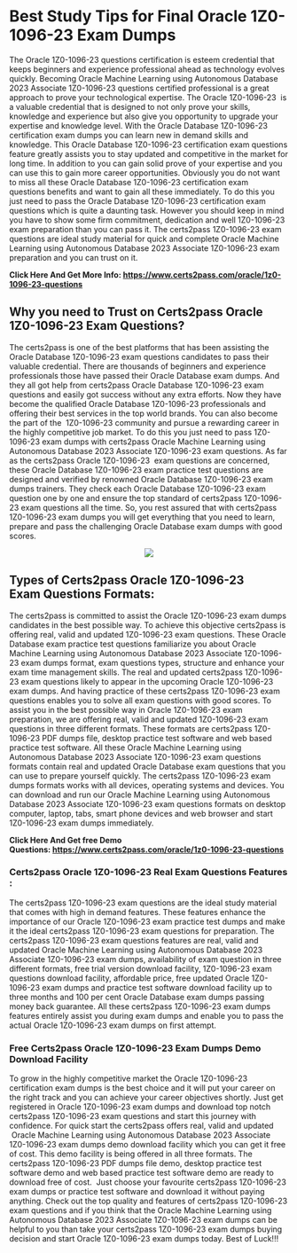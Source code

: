 <h1><strong>Best Study Tips for Final Oracle 1Z0-1096-23 Exam Dumps</strong></h1>

<p>The Oracle 1Z0-1096-23 questions certification is esteem credential that keeps beginners and experience professional ahead as technology evolves quickly. Becoming Oracle Machine Learning using Autonomous Database 2023 Associate 1Z0-1096-23 questions certified professional is a great approach to prove your technological expertise. The Oracle 1Z0-1096-23  is a valuable credential that is designed to not only prove your skills, knowledge and experience but also give you opportunity to upgrade your expertise and knowledge level. With the Oracle Database 1Z0-1096-23 certification exam dumps you can learn new in demand skills and knowledge. This Oracle Database 1Z0-1096-23 certification exam questions feature greatly assists you to stay updated and competitive in the market for long time. In addition to you can gain solid prove of your expertise and you can use this to gain more career opportunities. Obviously you do not want to miss all these Oracle Database 1Z0-1096-23 certification exam questions benefits and want to gain all these immediately. To do this you just need to pass the Oracle Database 1Z0-1096-23 certification exam questions which is quite a daunting task. However you should keep in mind you have to show some firm commitment, dedication and well 1Z0-1096-23 exam preparation than you can pass it. The certs2pass 1Z0-1096-23 exam questions are ideal study material for quick and complete Oracle Machine Learning using Autonomous Database 2023 Associate 1Z0-1096-23 exam preparation and you can trust on it.</p>

<p><strong>Click Here And Get More Info: <a href="https://www.certs2pass.com/oracle/1z0-1096-23-questions">https://www.certs2pass.com/oracle/1z0-1096-23-questions</a></strong></p>

<h2><strong>Why you need to Trust on Certs2pass Oracle 1Z0-1096-23 Exam Questions?</strong></h2>

<p>The certs2pass is one of the best platforms that has been assisting the Oracle Database 1Z0-1096-23 exam questions candidates to pass their valuable credential. There are thousands of beginners and experience professionals those have passed their Oracle Database exam dumps. And they all got help from certs2pass Oracle Database 1Z0-1096-23 exam questions and easily got success without any extra efforts. Now they have become the qualified Oracle Database 1Z0-1096-23 professionals and offering their best services in the top world brands. You can also become the part of the  1Z0-1096-23 community and pursue a rewarding career in the highly competitive job market. To do this you just need to pass 1Z0-1096-23 exam dumps with certs2pass Oracle Machine Learning using Autonomous Database 2023 Associate 1Z0-1096-23 exam questions. As far as the certs2pass Oracle 1Z0-1096-23  exam questions are concerned, these Oracle Database 1Z0-1096-23 exam practice test questions are designed and verified by renowned Oracle Database 1Z0-1096-23 exam dumps trainers. They check each Oracle Database 1Z0-1096-23 exam question one by one and ensure the top standard of certs2pass 1Z0-1096-23 exam questions all the time. So, you rest assured that with certs2pass 1Z0-1096-23 exam dumps you will get everything that you need to learn, prepare and pass the challenging Oracle Database exam dumps with good scores.</p>

<p style="text-align: center;"><img src="https://i.ibb.co/KqxymRr/161103-143.jpg" /></p>

<h2><strong>Types of Certs2pass Oracle 1Z0-1096-23 Exam Questions Formats:</strong></h2>

<p>The certs2pass is committed to assist the Oracle 1Z0-1096-23 exam dumps candidates in the best possible way. To achieve this objective certs2pass is offering real, valid and updated 1Z0-1096-23 exam questions. These Oracle Database exam practice test questions familiarize you about Oracle Machine Learning using Autonomous Database 2023 Associate 1Z0-1096-23 exam dumps format, exam questions types, structure and enhance your exam time management skills. The real and updated certs2pass 1Z0-1096-23 exam questions likely to appear in the upcoming Oracle 1Z0-1096-23 exam dumps. And having practice of these certs2pass 1Z0-1096-23 exam questions enables you to solve all exam questions with good scores. To assist you in the best possible way in Oracle 1Z0-1096-23 exam preparation, we are offering real, valid and updated 1Z0-1096-23 exam questions in three different formats. These formats are certs2pass 1Z0-1096-23 PDF dumps file, desktop practice test software and web based practice test software. All these Oracle Machine Learning using Autonomous Database 2023 Associate 1Z0-1096-23 exam questions formats contain real and updated Oracle Database exam questions that you can use to prepare yourself quickly. The certs2pass 1Z0-1096-23 exam dumps formats works with all devices, operating systems and devices. You can download and run our Oracle Machine Learning using Autonomous Database 2023 Associate 1Z0-1096-23 exam questions formats on desktop computer, laptop, tabs, smart phone devices and web browser and start 1Z0-1096-23 exam dumps immediately.</p>

<p><strong>Click Here And Get free Demo Questions: <a href="https://www.certs2pass.com/oracle/1z0-1096-23-questions">https://www.certs2pass.com/oracle/1z0-1096-23-questions</a></strong></p>

<h3><strong>Certs2pass Oracle 1Z0-1096-23 Real Exam Questions Features :</strong></h3>

<p>The certs2pass 1Z0-1096-23 exam questions are the ideal study material that comes with high in demand features. These features enhance the importance of our Oracle 1Z0-1096-23 exam practice test dumps and make it the ideal certs2pass 1Z0-1096-23 exam questions for preparation. The certs2pass 1Z0-1096-23 exam questions features are real, valid and updated Oracle Machine Learning using Autonomous Database 2023 Associate 1Z0-1096-23 exam dumps, availability of exam question in three different formats, free trial version download facility, 1Z0-1096-23 exam questions download facility, affordable price, free updated Oracle 1Z0-1096-23 exam dumps and practice test software download facility up to three months and 100 per cent Oracle Database exam dumps passing money back guarantee. All these certs2pass 1Z0-1096-23 exam dumps features entirely assist you during exam dumps and enable you to pass the actual Oracle 1Z0-1096-23 exam dumps on first attempt.</p>

<h3><strong>Free Certs2pass Oracle 1Z0-1096-23 Exam Dumps Demo Download Facility</strong></h3>

<p>To grow in the highly competitive market the Oracle 1Z0-1096-23 certification exam dumps is the best choice and it will put your career on the right track and you can achieve your career objectives shortly. Just get registered in Oracle 1Z0-1096-23 exam dumps and download top notch certs2pass 1Z0-1096-23 exam questions and start this journey with confidence. For quick start the certs2pass offers real, valid and updated  Oracle Machine Learning using Autonomous Database 2023 Associate 1Z0-1096-23 exam dumps demo download facility which you can get it free of cost. This demo facility is being offered in all three formats. The certs2pass 1Z0-1096-23 PDF dumps file demo, desktop practice test software demo and web based practice test software demo are ready to download free of cost.  Just choose your favourite certs2pass 1Z0-1096-23 exam dumps or practice test software and download it without paying anything. Check out the top quality and features of certs2pass 1Z0-1096-23 exam questions and if you think that the Oracle Machine Learning using Autonomous Database 2023 Associate 1Z0-1096-23 exam dumps can be helpful to you than take your certs2pass 1Z0-1096-23 exam dumps buying decision and start Oracle 1Z0-1096-23 exam dumps today. Best of Luck!!!</p>

<p> </p>
